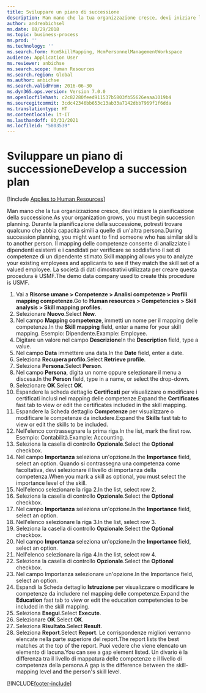 ```yaml
---
title: Sviluppare un piano di successione
description: Man mano che la tua organizzazione cresce, devi iniziare la pianificazione della successione.
author: andreabichsel
ms.date: 08/29/2018
ms.topic: business-process
ms.prod: ''
ms.technology: ''
ms.search.form: HcmSkillMapping, HcmPersonnelManagementWorkspace
audience: Application User
ms.reviewer: anbichse
ms.search.scope: Human Resources
ms.search.region: Global
ms.author: anbichse
ms.search.validFrom: 2016-06-30
ms.dyn365.ops.version: Version 7.0.0
ms.openlocfilehash: c2c82280feed911537b5803fb55626eaaa1019b4
ms.sourcegitcommit: 3cdc42346bb653c13ab33a7142dbb7969f1f6dda
ms.translationtype: HT
ms.contentlocale: it-IT
ms.lasthandoff: 03/31/2021
ms.locfileid: "5803539"
---
```

# <a name="develop-a-succession-plan"></a><span data-ttu-id="5679b-103">Sviluppare un piano di successione</span><span class="sxs-lookup"><span data-stu-id="5679b-103">Develop a succession plan</span></span>

[!include [Applies to Human Resources](../includes/applies-to-hr.md)]

<span data-ttu-id="5679b-104">Man mano che la tua organizzazione cresce, devi iniziare la pianificazione della successione.</span><span class="sxs-lookup"><span data-stu-id="5679b-104">As your organization grows, you must begin succession planning.</span></span> <span data-ttu-id="5679b-105">Durante la pianificazione della successione, potresti trovare qualcuno che abbia capacità simili a quelle di un'altra persona.</span><span class="sxs-lookup"><span data-stu-id="5679b-105">During succession planning, you might want to find someone who has similar skills to another person.</span></span> <span data-ttu-id="5679b-106">Il mapping delle competenze consente di analizziate i dipendenti esistenti e i candidati per verificare se soddisfano il set di competenze di un dipendente stimato.</span><span class="sxs-lookup"><span data-stu-id="5679b-106">Skill mapping allows you to analyze your existing employees and applicants to see if they match the skill set of a valued employee.</span></span> <span data-ttu-id="5679b-107">La società di dati dimostrativi utilizzata per creare questa procedura è USMF.</span><span class="sxs-lookup"><span data-stu-id="5679b-107">The demo data company used to create this procedure is USMF.</span></span>

1. <span data-ttu-id="5679b-108">Vai a **Risorse umane > Competenze > Analisi competenze > Profili mapping competenze**.</span><span class="sxs-lookup"><span data-stu-id="5679b-108">Go to **Human resources > Competencies > Skill analysis > Skill mapping profiles**.</span></span>
2. <span data-ttu-id="5679b-109">Selezionare **Nuovo**.</span><span class="sxs-lookup"><span data-stu-id="5679b-109">Select **New**.</span></span>
3. <span data-ttu-id="5679b-110">Nel campo **Mapping competenze**, immetti un nome per il mapping delle competenze.</span><span class="sxs-lookup"><span data-stu-id="5679b-110">In the **Skill mapping** field, enter a name for your skill mapping.</span></span> <span data-ttu-id="5679b-111">Esempio: Dipendente.</span><span class="sxs-lookup"><span data-stu-id="5679b-111">Example: Employee.</span></span>
4. <span data-ttu-id="5679b-112">Digitare un valore nel campo **Descrizione**</span><span class="sxs-lookup"><span data-stu-id="5679b-112">In the **Description** field, type a value.</span></span>
5. <span data-ttu-id="5679b-113">Nel campo **Data** immettere una data.</span><span class="sxs-lookup"><span data-stu-id="5679b-113">In the **Date** field, enter a date.</span></span>
6. <span data-ttu-id="5679b-114">Seleziona **Recupera profilo**.</span><span class="sxs-lookup"><span data-stu-id="5679b-114">Select **Retrieve profile**.</span></span>
7. <span data-ttu-id="5679b-115">Seleziona **Persona**.</span><span class="sxs-lookup"><span data-stu-id="5679b-115">Select **Person**.</span></span>
8. <span data-ttu-id="5679b-116">Nel campo **Persona**, digita un nome oppure selezionare il menu a discesa.</span><span class="sxs-lookup"><span data-stu-id="5679b-116">In the **Person** field, type in a name, or select the drop-down.</span></span>
9. <span data-ttu-id="5679b-117">Selezionare **OK**.</span><span class="sxs-lookup"><span data-stu-id="5679b-117">Select **OK**.</span></span>
10. <span data-ttu-id="5679b-118">Espandere la scheda dettaglio **Certificati** per visualizzare o modificare i certificati inclusi nel mapping delle competenze.</span><span class="sxs-lookup"><span data-stu-id="5679b-118">Expand the **Certificates** fast tab to view or edit the certificates included in the skill mapping.</span></span>
11. <span data-ttu-id="5679b-119">Espandere la Scheda dettaglio **Competenze** per visualizzare o modificare le competenze da includere.</span><span class="sxs-lookup"><span data-stu-id="5679b-119">Expand the **Skills** fast tab to view or edit the skills to be included.</span></span>
12. <span data-ttu-id="5679b-120">Nell'elenco contrassegnare la prima riga.</span><span class="sxs-lookup"><span data-stu-id="5679b-120">In the list, mark the first row.</span></span> <span data-ttu-id="5679b-121">Esempio: Contabilità.</span><span class="sxs-lookup"><span data-stu-id="5679b-121">Example:  Accounting.</span></span>
13. <span data-ttu-id="5679b-122">Seleziona la casella di controllo **Opzionale**.</span><span class="sxs-lookup"><span data-stu-id="5679b-122">Select the **Optional** checkbox.</span></span>
14. <span data-ttu-id="5679b-123">Nel campo **Importanza** seleziona un'opzione.</span><span class="sxs-lookup"><span data-stu-id="5679b-123">In the **Importance** field, select an option.</span></span> <span data-ttu-id="5679b-124">Quando si contrassegna una competenza come facoltativa, devi selezionare il livello di importanza della competenza.</span><span class="sxs-lookup"><span data-stu-id="5679b-124">When you mark a skill as optional, you must select the importance level of the skill.</span></span>  
15. <span data-ttu-id="5679b-125">Nell'elenco selezionare la riga 2.</span><span class="sxs-lookup"><span data-stu-id="5679b-125">In the list, select row 2.</span></span>
16. <span data-ttu-id="5679b-126">Seleziona la casella di controllo **Opzionale**.</span><span class="sxs-lookup"><span data-stu-id="5679b-126">Select the **Optional** checkbox.</span></span>
17. <span data-ttu-id="5679b-127">Nel campo **Importanza** seleziona un'opzione.</span><span class="sxs-lookup"><span data-stu-id="5679b-127">In the **Importance** field, select an option.</span></span>
18. <span data-ttu-id="5679b-128">Nell'elenco selezionare la riga 3.</span><span class="sxs-lookup"><span data-stu-id="5679b-128">In the list, select row 3.</span></span>
19. <span data-ttu-id="5679b-129">Seleziona la casella di controllo **Opzionale**.</span><span class="sxs-lookup"><span data-stu-id="5679b-129">Select the **Optional** checkbox.</span></span>
20. <span data-ttu-id="5679b-130">Nel campo **Importanza** seleziona un'opzione.</span><span class="sxs-lookup"><span data-stu-id="5679b-130">In the **Importance** field, select an option.</span></span>
21. <span data-ttu-id="5679b-131">Nell'elenco selezionare la riga 4.</span><span class="sxs-lookup"><span data-stu-id="5679b-131">In the list, select row 4.</span></span>
22. <span data-ttu-id="5679b-132">Seleziona la casella di controllo **Opzionale**.</span><span class="sxs-lookup"><span data-stu-id="5679b-132">Select the **Optional** checkbox.</span></span>
23. <span data-ttu-id="5679b-133">Nel campo Importanza selezionare un'opzione.</span><span class="sxs-lookup"><span data-stu-id="5679b-133">In the Importance field, select an option.</span></span>
24. <span data-ttu-id="5679b-134">Espandi la Scheda dettaglio **Istruzione** per visualizzare o modificare le competenze da includere nel mapping delle competenze.</span><span class="sxs-lookup"><span data-stu-id="5679b-134">Expand the **Education** fast tab to view or edit the education competencies to be included in the skill mapping.</span></span>
25. <span data-ttu-id="5679b-135">Seleziona **Esegui**.</span><span class="sxs-lookup"><span data-stu-id="5679b-135">Select **Execute**.</span></span>
26. <span data-ttu-id="5679b-136">Selezionare **OK**.</span><span class="sxs-lookup"><span data-stu-id="5679b-136">Select **OK**.</span></span>
27. <span data-ttu-id="5679b-137">Seleziona **Risultato**.</span><span class="sxs-lookup"><span data-stu-id="5679b-137">Select **Result**.</span></span>
28. <span data-ttu-id="5679b-138">Seleziona **Report**.</span><span class="sxs-lookup"><span data-stu-id="5679b-138">Select **Report**.</span></span> <span data-ttu-id="5679b-139">Le corrispondenze migliori verranno elencate nella parte superiore del report.</span><span class="sxs-lookup"><span data-stu-id="5679b-139">The report lists the best matches at the top of the report.</span></span> <span data-ttu-id="5679b-140">Puoi vedere che viene elencato un elemento di lacuna.</span><span class="sxs-lookup"><span data-stu-id="5679b-140">You can see a gap element listed.</span></span> <span data-ttu-id="5679b-141">Un divario è la differenza tra il livello di mappatura delle competenze e il livello di competenza della persona.</span><span class="sxs-lookup"><span data-stu-id="5679b-141">A gap is the difference between the skill-mapping level and the person's skill level.</span></span>  



[!INCLUDE[footer-include](../includes/footer-banner.md)]